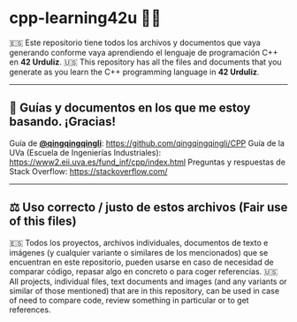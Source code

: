 # cpp-learning42u 🤔💭
🇪🇸 Este repositorio tiene todos los archivos y documentos que vaya generando conforme vaya aprendiendo el lenguaje de programación C++ en **42 Urduliz**.
🇺🇸 This repository has all the files and documents that you generate as you learn the C++ programming language in **42 Urduliz**.

-------

## 📗 Guías y documentos en los que me estoy basando. ¡Gracias!
Guía de **[@qingqingqingli](https://github.com/qingqingqingli)**: https://github.com/qingqingqingli/CPP
Guía de la UVa (Escuela de Ingenierías Industriales): https://www2.eii.uva.es/fund_inf/cpp/index.html
Preguntas y respuestas de Stack Overflow: https://stackoverflow.com/

-------

## ⚖️ Uso correcto / justo de estos archivos (Fair use of this files)
🇪🇸 Todos los proyectos, archivos individuales, documentos de texto e imágenes (y cualquier variante o similares de los mencionados) que se encuentran en este repositorio, pueden usarse en caso de necesidad de comparar código, repasar algo en concreto o para coger referencias.
🇺🇸 All projects, individual files, text documents and images (and any variants or similar of those mentioned) that are in this repository, can be used in case of need to compare code, review something in particular or to get references.
